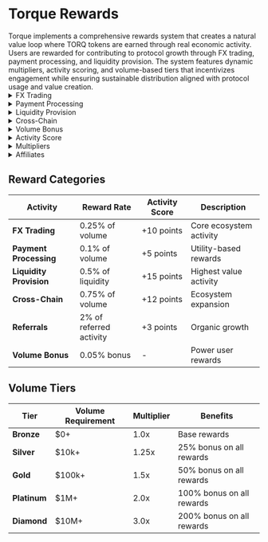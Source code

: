 # Torque Rewards

<div class="intro-description">
Torque implements a comprehensive rewards system that creates a natural value loop where TORQ tokens are earned through real economic activity. Users are rewarded for contributing to protocol growth through FX trading, payment processing, and liquidity provision. The system features dynamic multipliers, activity scoring, and volume-based tiers that incentivizes engagement while ensuring sustainable distribution aligned with protocol usage and value creation.
</div>

<div class="faq-container">

<details>
<summary>FX Trading</summary>
<div>
Earn 0.25% of volume for every FX trade you make. As you build volume, you'll qualify for multipliers.
</div>
</details>

<details>
<summary>Payment Processing</summary>
<div>
Earn 0.1% of volume for processing payments through Torque Payments. Whether you're making crypto-to-crypto payments, donations, or using BNPL services, you'll earn rewards for every transaction processed through the Torque ecosystem.
</div>
</details>

<details>
<summary>Liquidity Provision</summary>
<div>
Earn 0.5% of volume for providing liquidity. LPs directly enable the ecosystem and receive the highest activity score points (+15), making this one of the most valuable ways to contribute to and earn from the Torque protocol.
</div>
</details>

<details>
<summary>Cross-Chain</summary>
<div>
Earn 0.75% of cross-chain volume for bridging assets across different blockchain networks. Cross-chain operations are essential for ecosystem expansion and receive high activity score points (+12) for their strategic importance.
</div>
</details>

<details>
<summary>Volume Bonus</summary>
<div>
High-volume users receive a 0.05% bonus on total volume across all activities. This rewards power users who drive the most value to the ecosystem and encourages continued engagement with the platform.
</div>
</details>

<details>
<summary>Activity Score</summary>
<div>
Activity Score (0-1000) based on engagement: liquidity provision (+15), cross-chain operations (+12), FX trading (+10), staking (+8), payment processing (+5), and referrals (+3). Higher scores provide bonus rewards: 800+ (0.5%), 600+ (0.3%), 400+ (0.15%), 200+ (0.05%). Scores decay over time to encourage engagement.
</div>
</details>

<details>
<summary>Multipliers</summary>
<div>
Tiers that provide multipliers on all rewards: Bronze (1.0x), Silver (1.25x at $10k+), Gold (1.5x at $100k+), Platinum (2.0x at $1M+), and Diamond (3.0x at $10M+). Higher tiers provide significant bonuses on all reward categories.
</div>
</details>

<details>
<summary>Affiliates</summary>
<div class="faq-reward">
Earn 2% of referred users' activity when you bring new participants to Torque. Rewards apply to all activities including trading, payments, and liquidity provision. Find your affiliate link in the app settings.
</div>
</details>

</div>

## Reward Categories

| Activity | Reward Rate | Activity Score | Description |
|----------|-------------|----------------|-------------|
| **FX Trading** | 0.25% of volume | +10 points | Core ecosystem activity |
| **Payment Processing** | 0.1% of volume | +5 points | Utility-based rewards |
| **Liquidity Provision** | 0.5% of liquidity | +15 points | Highest value activity |
| **Cross-Chain** | 0.75% of volume | +12 points | Ecosystem expansion |
| **Referrals** | 2% of referred activity | +3 points | Organic growth |
| **Volume Bonus** | 0.05% bonus | - | Power user rewards |

## Volume Tiers

| Tier | Volume Requirement | Multiplier | Benefits |
|------|-------------------|------------|----------|
| **Bronze** | $0+ | 1.0x | Base rewards |
| **Silver** | $10k+ | 1.25x | 25% bonus on all rewards |
| **Gold** | $100k+ | 1.5x | 50% bonus on all rewards |
| **Platinum** | $1M+ | 2.0x | 100% bonus on all rewards |
| **Diamond** | $10M+ | 3.0x | 200% bonus on all rewards |